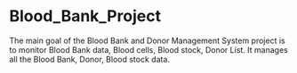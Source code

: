# Blood_Bank_Project

The main goal of the Blood Bank and Donor Management System project is to monitor Blood Bank data, Blood cells, Blood stock, Donor List. It manages all the Blood Bank, Donor, Blood stock data.
